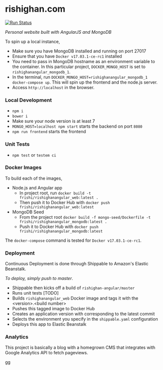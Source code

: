 # rishighan.com

[![Run Status](https://api.shippable.com/projects/5952dfb44bce2607003af5f0/badge?branch=master)](https://app.shippable.com/github/rishighan/rishighan-angular)

_Personal website built with AngularJS and MongoDB_

To spin up a local instance, 

+ Make sure you have MongoDB installed and running on port 27017
+ Ensure that you have `Docker v17.03.1-ce-rc1` installed
+ You need to pass in MongoDB hostname as an environment variable to the container. In this particular project, `DOCKER_MONGO_HOST` is set to `rishighanangular_mongodb_1`. 
+ In the terminal, run `DOCKER_MONGO_HOST=rishighanangular_mongodb_1 docker-compose up`. This will spin up the frontend and the node.js server.
+ Access `http://localhost` in the browser.

### Local Development
+ `npm i`
+ `bower i`
+ Make sure your node version is at least 7
+ `MONGO_HOST=localhost npm start` starts the backend on port `8080`
+ `npm run frontend` starts the frontend

### Unit Tests
+ `npm test` or `testem ci`

### Docker Images

To build each of the images, 
+ Node.js and Angular app
  + In project root, run `docker build -t frishi/rishighanangular_web:latest .`
  + Then push it to Docker Hub with `docker push frishi/rishighanangular_web:latest`
+ MongoDB Seed
  + From the project root `docker build -f mongo-seed/Dockerfile -t frishi/rishighanangular_mongodb:latest .`
  + Push it to Docker Hub with `docker push frishi/rishighanangular_mongodb:latest`

The `docker-compose` command is tested for `Docker v17.03.1-ce-rc1`.

### Deployment

Continuous Deployment is done through Shippable to Amazon's Elastic Beanstalk.

_To deploy, simply push to master_.

+ Shippable then kicks off a build of `rishighan-angular/master`
+ Runs unit tests [TODO]
+ Builds `rishighanangular_web` Docker image and tags it with the \<version>.\<build number>
+ Pushes this tagged image to Docker Hub
+ Creates an application version with corresponding to the latest commit
+ Selects the environment you specify in the `shippable.yaml` configuration
+ Deploys this app to Elastic Beanstalk

### Analytics

This project is basically a blog with a homegrown CMS that integrates with Google Analytics API to fetch pageviews.


gg